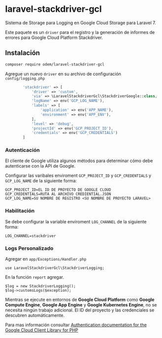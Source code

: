 # laravel-stackdriver-gcl

Sistema de Storage para Logging en Google Cloud Storage para Laravel 7.

Este paquete es un `driver` para el registro y la generación de informes de errores para Google Cloud Platform Stackdriver.

## Instalación

```bash
composer require odem/laravel-stackdriver-gcl
```

Agregue un nuevo `driver` en su archivo de configuración `config/logging.php`

```php
        'stackdriver' => [
            'driver' => 'custom',
            'via' => \LaravelStackdriverGcl\StackdriverGoogle::class,
            'logName' => env('GCP_LOG_NAME'),
            'labels' => [
                'application' => env('APP_NAME'),
                'environment' => env('APP_ENV'),
            ],
            'level' => 'debug',
            'projectId' => env('GCP_PROJECT_ID'),
            'credentials' => env('GCP_CREDENTIALS')
        ]
```

### Autenticación

El cliente de Google utiliza algunos métodos para determinar cómo debe autenticarse con la API de Google.

Configurar las varibales enviroment `GCP_PROJECT_ID` y `GCP_CREDENTIALS` y `GCP_LOG_NAME` de la siguiente forma:
   ```
   GCP_PROJECT_ID=EL ID DE PROYECTO DE GOOGLE CLOUD
   GCP_CREDENTIALS=RUTA AL ARCHIVO CREDIENTIAL.JSON
   GCP_LOG_NAME=SU NOMBRE DE REGISTRO <SU NOMBRE DE PROYECTO LARAVEL>
   ```

### Habilitación

Se debe configurar la variable enviroment `LOG_CHANNEL` de la siguiente forma:
   ```
   LOG_CHANNEL=stackdriver
   ```

### Logs Personalizado

Agregar en `app/Exceptions/Handler.php` 
   ```
   use LaravelStackdriverGcl\StackdriverLogging;
   ```

En la función `report` agregar.
   ```
   $log = new StackdriverLogging();
   $log->customsLogs($exception);
   ```

Mientras se ejecute en entornos de **Google Cloud Platform** como **Google Compute Engine**, **Google App Engine** y **Google Kubernetes Engine**, no se necesita ningún trabajo adicional. El ID del proyecto y las credenciales se descubren automáticamente.

Para mas información consultar [Authentication documentation for the Google Cloud Client Library for PHP](https://github.com/googleapis/google-cloud-php/blob/master/AUTHENTICATION.md) 